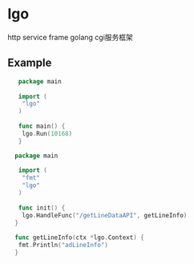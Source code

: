 # lgo
http service frame golang cgi服务框架

## Example
```go
   package main
   
   import (
    "lgo"
   )
   
   func main() {
    lgo.Run(10168)
   }  
```

```go
  package main
   
   import (
    "fmt"
    "lgo"
   )
   
   func init() {
    lgo.HandleFunc("/getLineDataAPI", getLineInfo)
  }
  
  func getLineInfo(ctx *lgo.Context) {
   fmt.Println("adLineInfo")
  }
```
